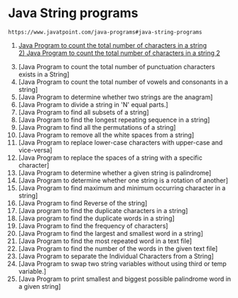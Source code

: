 # Java String programs
```
https://www.javatpoint.com/java-programs#java-string-programs

```
1. [Java Program to count the total number of characters in a string](https://www.javatpoint.com/java-program-to-count-the-total-number-of-characters-in-a-string)</br>
[2) Java Program to count the total number of characters in a string 2](https://www.javatpoint.com/java-program-to-count-the-total-number-of-vowels-and-consonants-in-a-string)
3) [Java Program to count the total number of punctuation characters exists in a String]
4) [Java Program to count the total number of vowels and consonants in a string]
5) [Java Program to determine whether two strings are the anagram]
6) [Java Program to divide a string in 'N' equal parts.]
7) [Java Program to find all subsets of a string]
8) [Java Program to find the longest repeating sequence in a string]
9) [Java Program to find all the permutations of a string]
10) [Java Program to remove all the white spaces from a string]
11) [Java Program to replace lower-case characters with upper-case and vice-versa]
12) [Java Program to replace the spaces of a string with a specific character]
13) [Java Program to determine whether a given string is palindrome]
14) [Java Program to determine whether one string is a rotation of another]
15) [Java Program to find maximum and minimum occurring character in a string]
16) [Java Program to find Reverse of the string]
17) [Java program to find the duplicate characters in a string]
18) [Java program to find the duplicate words in a string]
19) [Java Program to find the frequency of characters]
20) [Java Program to find the largest and smallest word in a string]
21) [Java Program to find the most repeated word in a text file]
22) [Java Program to find the number of the words in the given text file]
23) [Java Program to separate the Individual Characters from a String]
24) [Java Program to swap two string variables without using third or temp variable.]
25) [Java Program to print smallest and biggest possible palindrome word in a given string]
